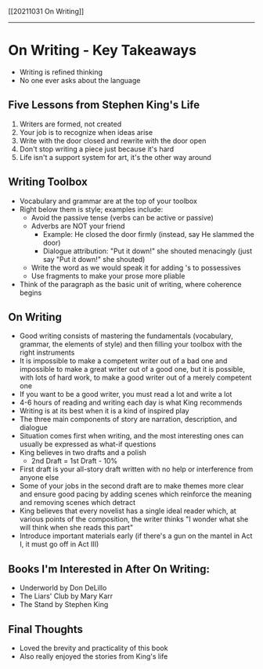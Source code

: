 [[20211031 On Writing]]

---
# On Writing - Key Takeaways
- Writing is refined thinking
- No one ever asks about the language

## Five Lessons from Stephen King's Life
1. Writers are formed, not created
2. Your job is to recognize when ideas arise
3. Write with the door closed and rewrite with the door open
4. Don't stop writing a piece just because it's hard
5. Life isn't a support system for art, it's the other way around

## Writing Toolbox
- Vocabulary and grammar are at the top of your toolbox
- Right below them is style; examples include:
	- Avoid the passive tense (verbs can be active or passive)
	- Adverbs are NOT your friend
		- Example: He closed the door firmly (instead, say He slammed the door)
		- Dialogue attribution: "Put it down!" she shouted menacingly (just say "Put it down!" she shouted)
	- Write the word as we would speak it for adding 's to possessives
	- Use fragments to make your prose more pliable
- Think of the paragraph as the basic unit of writing, where coherence begins

## On Writing
- Good writing consists of mastering the fundamentals (vocabulary, grammar, the elements of style) and then filling your toolbox with the right instruments
- It is impossible to make a competent writer out of a bad one and impossible to make a great writer out of a good one, but it is possible, with lots of hard work, to make a good writer out of a merely competent one
- If you want to be a good writer, you must read a lot and write a lot
- 4-6 hours of reading and writing each day is what King recommends
- Writing is at its best when it is a kind of inspired play
- The three main components of story are narration, description, and dialogue
- Situation comes first when writing, and the most interesting ones can usually be expressed as what-if questions
- King believes in two drafts and a polish
	- 2nd Draft = 1st Draft - 10%
- First draft is your all-story draft written with no help or interference from anyone else
- Some of your jobs in the second draft are to make themes more clear and ensure good pacing by adding scenes which reinforce the meaning and removing scenes which detract
- King believes that every novelist has a single ideal reader which, at various points of the composition, the writer thinks "I wonder what she will think when she reads this part"
- Introduce important materials early (if there's a gun on the mantel in Act I, it must go off in Act III)

## Books I'm Interested in After On Writing:
- Underworld by Don DeLillo
- The Liars' Club by Mary Karr
- The Stand by Stephen King

## Final Thoughts
- Loved the brevity and practicality of this book
- Also really enjoyed the stories from King's life